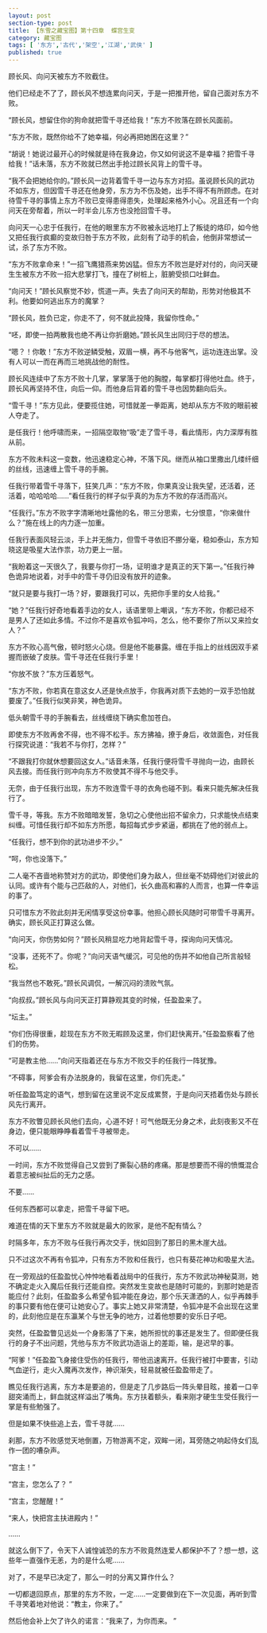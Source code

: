 ```yaml
---
layout: post
section-type: post
title: 【东雪之藏宝图】第十四章  蝶宫生变
category: 藏宝图
tags: [ '东方','古代','架空','江湖','武侠' ]
published: true
---
```

顾长风、向问天被东方不败截住。

他们已经走不了了，顾长风不想连累向问天，于是一把推开他，留自己面对东方不败。

“顾长风，想留住你的狗命就把雪千寻还给我！”东方不败落在顾长风面前。

“东方不败，既然你给不了她幸福，何必再把她困在这里？”

“胡说！她说过最开心的时候就是待在我身边，你又如何说这不是幸福？把雪千寻给我！”话未落，东方不败就已然出手抢过顾长风背上的雪千寻。

“我不会把她给你的。”顾长风一边背着雪千寻一边与东方对招。虽说顾长风的武功不如东方，但因雪千寻还在他身旁，东方为不伤及她，出手不得不有所顾虑。在对待雪千寻的事情上东方不败已变得患得患失，处理起来格外小心。况且还有一个向问天在旁帮着，所以一时半会儿东方也没抢回雪千寻。

向问天一心忠于任我行，在他的眼里东方不败被永远地打上了叛徒的烙印，如今他又把任我行疯癫的变故归咎于东方不败，此刻有了动手的机会，他倒非常想试一试，杀了东方不败。

“东方不败拿命来！”一招飞鹰猎燕来势凶猛。但东方不败岂是好对付的，向问天硬生生被东方不败一招大悲掌打飞，撞在了树桩上，脏腑受损口吐鲜血。

“向问天！”顾长风察觉不妙，慌道一声。失去了向问天的帮助，形势对他极其不利。他要如何逃出东方的魔掌？

“顾长风，胜负已定，你走不了，何不就此投降，我留你性命。”

“呸，即使一拍两散我也绝不再让你折磨她。”顾长风生出同归于尽的想法。

“嗯？！你敢！”东方不败逆鳞受触，双眉一横，再不与他客气，运功连连出掌。没有人可以一而在再而三地挑战他的耐性。

顾长风连续中了东方不败十几掌，掌掌落于他的胸膛，每掌都打得他吐血。终于，顾长风再坚持不住，向后一仰。而他身后背着的雪千寻也因势翻向后头。

“雪千寻！”东方见此，便要揽住她，可惜就差一拳距离，她却从东方不败的眼前被人夺走了。

是任我行！他呼啸而来，一招隔空取物“吸”走了雪千寻，看此情形，内力深厚有胜从前。

东方不败未料这一变数，他迅速稳定心神，不落下风。继而从袖口里撒出几缕纤细的丝线，迅速缠上雪千寻的手腕。

任我行带着雪千寻落下，狂笑几声：“东方不败，你果真没让我失望，还活着，还活着，哈哈哈哈……”看任我行的样子似乎真的为东方不败的存活而高兴。

“任我行。”东方不败字字清晰地吐露他的名，带三分思索，七分恨意，“你来做什么？”施在线上的内力逐一加重。

任我行表面风轻云淡，手上并无施力，但雪千寻依旧不挪分毫，稳如泰山，东方知晓这是吸星大法作祟，功力更上一层。

“我盼着这一天很久了，我要与你打一场，证明谁才是真正的天下第一。”任我行神色诡异地说着，对手中的雪千寻仍旧没有放开的迹象。

“就只是要与我打一场？好，要跟我打可以，先把你手里的女人给我。”

“她？”任我行好奇地看着手边的女人，话语里带上嘲讽，“东方不败，你都已经不是男人了还如此多情。不过你不是喜欢令狐冲吗，怎么，他不要你了所以又来捡女人？”

东方不败心高气傲，顿时怒火心烧。但是他不能暴露。缠在手指上的丝线因双手紧握而嵌破了皮肤。雪千寻还在任我行手里！

“你放不放？”东方压着怒气。

“东方不败，你若真在意这女人还是快点放手，你我再对质下去她的一双手恐怕就要废了。”任我行似笑非笑，神色诡异。

低头朝雪千寻的手腕看去，丝线缠绕下确实愈加苍白。

即使东方不败再舍不得，也不得不松手。东方拂袖，撩于身后，收敛面色，对任我行探究说道：“我若不与你打，怎样？”

“不跟我打你就休想要回这女人。”话音未落，任我行便将雪千寻抛向一边，由顾长风去接。而任我行则冲向东方不败使其不得不与他交手。

无奈，由于任我行出现，东方不败连雪千寻的衣角也碰不到。看来只能先解决任我行了。

雪千寻，等我。东方不败暗暗发誓，急切之心使他出招不留余力，只求能快点结束纠缠。可惜任我行却不如东方所愿，每招每式步步紧逼，都挑在了他的弱点上。

“任我行，想不到你的武功进步不少。”

“呵，你也没落下。”

二人毫不吝啬地称赞对方的武功，即使他们身为敌人，但丝毫不妨碍他们对彼此的认同。或许有个能与己匹敌的人，对他们，长久曲高和寡的人而言，也算一件幸运的事了。

只可惜东方不败此刻并无闲情享受这份幸事。他担心顾长风随时可带雪千寻离开。确实，顾长风正打算这么做。

“向问天，你伤势如何？”顾长风稍显吃力地背起雪千寻，探询向问天情况。

“没事，还死不了。你呢？”向问天语气缓沉，可见他的伤并不如他自己所言般轻松。

“我当然也不敢死。”顾长风调侃，一解沉闷的溃败气氛。

“向叔叔。”顾长风与向问天正打算静观其变的时候，任盈盈来了。

“坛主。”

“你们伤得很重，趁现在东方不败无暇顾及这里，你们赶快离开。”任盈盈察看了他们的伤势。

“可是教主他……”向问天指着还在与东方不败交手的任我行一阵犹豫。

“不碍事，阿爹会有办法脱身的，我留在这里，你们先走。”

听任盈盈笃定的语气，想到留在这里说不定反成累赘，于是向问天捂着伤处与顾长风先行离开。

东方不败瞥见顾长风他们去向，心道不好！可气他既无分身之术，此刻夜影又不在身边，便只能眼睁睁看着雪千寻被带走。

不可以……

一时间，东方不败觉得自己又尝到了撕裂心肠的疼痛。那是想要而不得的愤慨混合着意志被纠扯后的无力之感。

不要……

任何东西都可以拿走，把雪千寻留下吧。

难道在情的天下里东方不败就是最大的败家，是他不配有情么？

时隔多年，东方不败与任我行再次交手，恍如回到了那日的黑木崖大战。

只不过这次不再有令狐冲，只有东方不败和任我行，也只有葵花神功和吸星大法。

在一旁观战的任盈盈忧心忡忡地看着战局中的任我行，东方不败武功神秘莫测，她不确定走火入魔后任我行还能自控。突然发生变故也是随时可能的，到那时她是否能应付？此刻，任盈盈多么希望令狐冲能在身边，那个乐天潇洒的人，似乎再棘手的事只要有他在便可让她安心了。事实上她又非常清楚，令狐冲是不会出现在这里的，此刻他应是在东瀛某个与世无争的地方，过着他想要的安乐日子吧。

突然，任盈盈瞥见远处一个身影落了下来，她所担忧的事还是发生了。但即便任我行的身子不出问题，凭他与东方不败武功造诣上的差距，输，是迟早的事。

“阿爹！”任盈盈飞身接住受伤的任我行，带他迅速离开。任我行被打中要害，引动气血逆行，走火入魔再次发作，神识渐失，轻易就被任盈盈带走了。

瞧见任我行逃离，东方本是要追的，但是走了几步路后一阵头晕目眩，接着一口辛甜突涌而上，鲜血就这样溢出了嘴角。东方扶着额头，看来刚才硬生生受任我行一掌是有些勉强了。

但是如果不快些追上去，雪千寻就……

刹那，东方不败感觉天地倒置，万物游离不定，双眸一闭，耳旁随之响起侍女们乱作一团的嘈杂声。

“宫主！”

“宫主，您怎么了？ ”

“宫主，您醒醒！”

“来人，快把宫主扶进殿内！”

……

就这么倒下了，令天下人诚惶诚恐的东方不败竟然连爱人都保护不了？想一想，这些年一直强作无恙，为的是什么呢……

对了，不是早已决定了，那么一时的分离又算作什么？

一切都退回原点，那里的东方不败，一定……一定要做到在下一次见面，再听到雪千寻笑着地对他说：“教主，你来了。”

然后他会补上欠了许久的诺言：“我来了，为你而来。 ”
